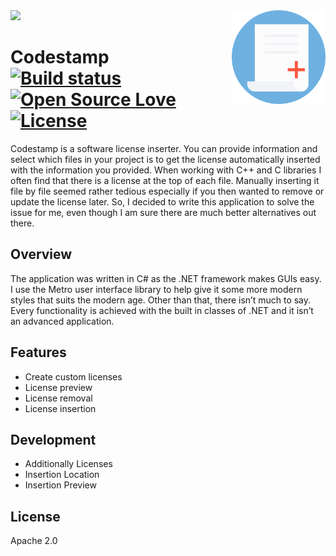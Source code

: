 
<img src='icons/preview.gif' />

<img src='icons/icon.png' width='150' height='150' align='right' />

# Codestamp &nbsp; &nbsp; &nbsp; &nbsp; [![Build status](https://ci.appveyor.com/api/projects/status/jekbx3d2x3hxm3xe?svg=true)](https://ci.appveyor.com/project/william-taylor/codestamp) [![Open Source Love](https://badges.frapsoft.com/os/v1/open-source.svg?v=102)](https://github.com/ellerbrock/open-source-badge/) [![License](https://img.shields.io/badge/License-Apache%202.0-blue.svg)](https://opensource.org/licenses/Apache-2.0)

Codestamp is a software license inserter. You can provide information and select which files in your project is to get the license automatically inserted with the information you provided. When working with C++ and C libraries I often find that there is a license at the top of each file. Manually inserting it file by file seemed rather tedious especially if you then wanted to remove or update the license later. So, I decided to write this application to solve the issue for me, even though I am sure there are much better alternatives out there.

## Overview

The application was written in C# as the .NET framework makes GUIs easy. I use the Metro user interface library to help give it some more modern styles that suits the modern age. Other than that, there isn’t much to say. Every functionality is achieved with the built in classes of .NET and it isn’t an advanced application.

## Features

* Create custom licenses
* License preview
* License removal
* License insertion

## Development

* Additionally Licenses
* Insertion Location
* Insertion Preview

## License

Apache 2.0
